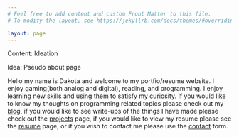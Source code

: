 ```yaml
---
# Feel free to add content and custom Front Matter to this file.
# To modify the layout, see https://jekyllrb.com/docs/themes/#overriding-theme-defaults

layout: page
---
```


Content: Ideation

Idea: Pseudo about page

Hello my name is Dakota and welcome to my portfio/resume website. I enjoy gaming(both analog and digital), reading, and programming. I enjoy learning new skills and using them to satisfy my curiosity. If you would like to know my thoughts on programming related topics please check out my [blog](blog), if you would like to see write-ups of the things I have made please check out the [projects](/projects) page, if you would like to view my resume please see the [resume](/resume) page, or if you wish to contact me please use the [contact](/contact) form.
